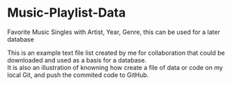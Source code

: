 # Music-Playlist-Data
Favorite Music Singles with Artist, Year, Genre, this can be used for a later database

This is an example text file list created by me for collaboration that could be downloaded and used as a basis for a database.  
It is also an illustration of knowning how create a file of data or code on my local Git, and push the commited code to GitHub.

